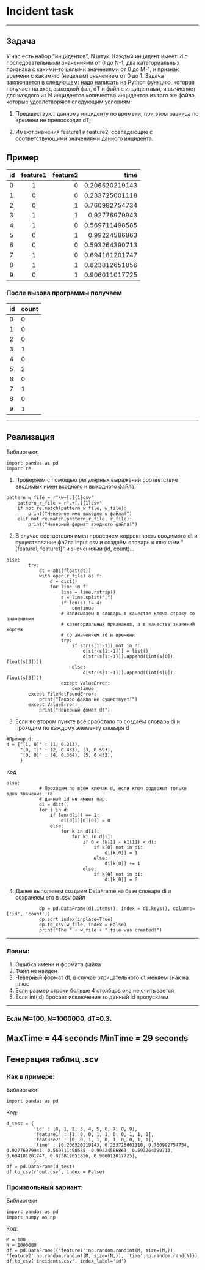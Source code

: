 # Incident task
***
## Задача
У нас есть набор "инцидентов", N штук. Каждый инцидент имеет id с последовательными значениями от 0 до N-1, два категориальных признака с какими-то целыми значениями от 0 до M-1, и признак времени с каким-то (нецелым) значением от 0 до 1. Задача заключается в следующем: надо написать на Python функцию, которая получает на вход выходной фал, dT и файл с инцидентами, и вычисляет для каждого из N инцидентов количество инцидентов из того же файла, которые удовлетворяют следующим условиям:
1. Предшествуют данному инциденту по времени, при этом разница по времени не превосходит dT;

2. Имеют значения feature1 и feature2, совпадающие с соответствующими значениями данного инцидента.

## Пример
| id | feature1 | feature2 | time |
| ---|:--------:| --------:| --------: |
| 0  | 1        | 0        |0.206520219143|
| 1  | 0        | 0        |0.233725001118|
| 2  | 0        | 1        |0.760992754734|
| 3  | 1        | 1        |0.92776979943|
| 4  | 1        | 0        |0.569711498585|
| 5  | 0        | 1        |0.99224586863|
| 6  | 0        | 0        |0.593264390713|
| 7  | 1        | 0        |0.694181201747|
| 8  | 1        | 1        |0.823812651856|
| 9  | 0        | 1        |0.906011017725|
 
### После вызова программы получаем 
|id |count   |
|---|-----|
| 0  |  0 |
| 1  |  0 |
| 2  | 0  |
| 3  |  1 |
| 4  |  0 |
| 5  |  2 |
| 6  | 0  |
| 7  | 1  |
| 8  | 0  |
| 9  |  1 |
-----
## Реализация
Библиотеки:
```python3
import pandas as pd
import re
```
1. Проверяем с помощью регулярных выражений соответствие вводимых имен входного и выходного файла.
```python3
pattern_w_file = r"\w+[.]{1}csv"
    pattern_r_file = r".+[.]{1}csv"
    if not re.match(pattern_w_file, w_file):
        print("Неверное имя выходного файла!")
    elif not re.match(pattern_r_file, r_file):
        print("Неверный формат входного файла!")
``` 
2. В случае соответсвия имен проверяем корректность вводимого dt и существование файла input.csv и создаём словарь к ключами "[feature1, feature1]" и значениями (id, count)...
```python3
else:  
        try: 
            dt = abs(float(dt))
            with open(r_file) as f:
                d = dict()
                for line in f:
                    line = line.rstrip()
                    s = line.split(",")
                    if len(s) != 4:
                        continue
                    # Записываем в словарь в качестве ключа строку со значениями 
                    # категориальных признаков, а в качестве значений кортеж
                    # со значением id и времени
                    try:
                        if str(s[1:-1]) not in d:
                            d[str(s[1:-1])] = list()
                            d[str(s[1:-1])].append((int(s[0]), float(s[3])))
                        else:
                            d[str(s[1:-1])].append((int(s[0]), float(s[3])))
                    except ValueError:
                        continue
        except FileNotFoundError:
            print("Такого файла не существует!")
        except ValueError:
            print("Неверный фомат dt")
```
3. Если во втором пункте всё сработало то создаём словарь di и проходим по каждому элементу словаря d
```python3
#Пример d:
d = {"[1, 0]" : (1, 0.213),
     "[0, 1]" : (2, 0.433), (3, 0.593),
     "[0, 0]" : (4, 0.364), (5, 0.453),
     }
```
Код
```python3
else:
            # Проходим по всем ключам d, если ключ содержит только одно значение, то
            # данный id не имеет пар.
            di = dict()
            for i in d:
                if len(d[i]) == 1:
                    di[d[i][0][0]] = 0
                else:
                    for k in d[i]:
                        for k1 in d[i]:
                            if 0 < (k[1] - k1[1]) < dt:
                                if k[0] not in di:
                                    di[k[0]] = 1
                                else:
                                    di[k[0]] += 1
                            else:
                                if k[0] not in di:
                                    di[k[0]] = 0
```
4. Далее выполняем создаём DataFrame на базе словаря di и сохраняем его в .csv файл
```python3
            dp = pd.DataFrame(di.items(), index = di.keys(), columns=['id', 'count'])
            dp.sort_index(inplace=True)
            dp.to_csv(w_file, index = False)
            print("The " + w_file + " file was created!")
```
-----
### Ловим:
1. Ошибка имени и формата файла
2. Файл не найден
3. Неверный формат dt, в случае отрицательного dt меняем знак на плюс
4. Если размер строки больше 4 столбцов она не считывается 
5. Если int(id) бросает исключение то данный id пропускаем
-----
### Если M=100, N=1000000, dT=0.3.
MaxTime = 44 seconds
MinTime = 29 seconds
-----
## Генерация таблиц .scv
### Как в примере:
Библиотеки:
```python3
import pandas as pd
```
Код:
```python3
d_test = {
          'id' : [0, 1, 2, 3, 4, 5, 6, 7, 8, 9], 
          'feature1' : [1, 0, 0, 1, 1, 0, 0, 1, 1, 0], 
          'feature2' : [0, 0, 1, 1, 0, 1, 0, 0, 1, 1], 
          'time' : [0.206520219143, 0.233725001118, 0.760992754734, 0.92776979943, 0.569711498585, 0.99224586863, 0.593264390713, 0.694181201747, 0.823812651856, 0.906011017725],
          }
df = pd.DataFrame(d_test)
df.to_csv(r'out.csv', index = False)
```
### Произвольный вариант:
Библиотеки:
```python3
import pandas as pd
import numpy as np
```
Код:
```python3
M = 100
N = 1000000
df = pd.DataFrame({'feature1':np.random.randint(M, size=(N,)), 'feature2':np.random.randint(M, size=(N,)), 'time':np.random.rand(N)})
df.to_csv('incidents.csv', index_label='id')
```
